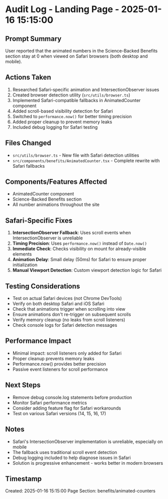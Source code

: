 # Audit Log - Landing Page - 2025-01-16 15:15:00

## Prompt Summary
User reported that the animated numbers in the Science-Backed Benefits section stay at 0 when viewed on Safari browsers (both desktop and mobile).

## Actions Taken
1. Researched Safari-specific animation and IntersectionObserver issues
2. Created browser detection utility (`src/utils/browser.ts`)
3. Implemented Safari-compatible fallbacks in AnimatedCounter component
4. Added scroll-based visibility detection for Safari
5. Switched to `performance.now()` for better timing precision
6. Added proper cleanup to prevent memory leaks
7. Included debug logging for Safari testing

## Files Changed
- `src/utils/browser.ts` - New file with Safari detection utilities
- `src/components/benefits/AnimatedCounter.tsx` - Complete rewrite with Safari fallbacks

## Components/Features Affected
- AnimatedCounter component
- Science-Backed Benefits section
- All number animations throughout the site

## Safari-Specific Fixes
1. **IntersectionObserver Fallback**: Uses scroll events when IntersectionObserver is unreliable
2. **Timing Precision**: Uses `performance.now()` instead of `Date.now()`
3. **Immediate Check**: Checks visibility on mount for already-visible elements
4. **Animation Delay**: Small delay (50ms) for Safari to ensure proper initialization
5. **Manual Viewport Detection**: Custom viewport detection logic for Safari

## Testing Considerations
- Test on actual Safari devices (not Chrome DevTools)
- Verify on both desktop Safari and iOS Safari
- Check that animations trigger when scrolling into view
- Ensure animations don't re-trigger on subsequent scrolls
- Verify memory cleanup (no leaks from scroll listeners)
- Check console logs for Safari detection messages

## Performance Impact
- Minimal impact: scroll listeners only added for Safari
- Proper cleanup prevents memory leaks
- Performance.now() provides better precision
- Passive event listeners for scroll performance

## Next Steps
- Remove debug console.log statements before production
- Monitor Safari performance metrics
- Consider adding feature flag for Safari workarounds
- Test on various Safari versions (14, 15, 16, 17)

## Notes
- Safari's IntersectionObserver implementation is unreliable, especially on mobile
- The fallback uses traditional scroll event detection
- Debug logging included to help diagnose issues in Safari
- Solution is progressive enhancement - works better in modern browsers

## Timestamp
Created: 2025-01-16 15:15:00
Page Section: benefits/animated-counters